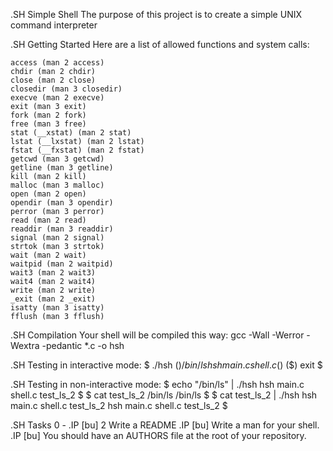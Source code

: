 .SH Simple Shell
The purpose of this project is to create a simple UNIX command interpreter

.SH Getting Started
Here are a list of allowed functions and system calls:

    access (man 2 access)
    chdir (man 2 chdir)
    close (man 2 close)
    closedir (man 3 closedir)
    execve (man 2 execve)
    exit (man 3 exit)
    fork (man 2 fork)
    free (man 3 free)
    stat (__xstat) (man 2 stat)
    lstat (__lxstat) (man 2 lstat)
    fstat (__fxstat) (man 2 fstat)
    getcwd (man 3 getcwd)
    getline (man 3 getline)
    kill (man 2 kill)
    malloc (man 3 malloc)
    open (man 2 open)
    opendir (man 3 opendir)
    perror (man 3 perror)
    read (man 2 read)
    readdir (man 3 readdir)
    signal (man 2 signal)
    strtok (man 3 strtok)
    wait (man 2 wait)
    waitpid (man 2 waitpid)
    wait3 (man 2 wait3)
    wait4 (man 2 wait4)
    write (man 2 write)
    _exit (man 2 _exit)
    isatty (man 3 isatty)
    fflush (man 3 fflush)

.SH Compilation
Your shell will be compiled this way:
gcc -Wall -Werror -Wextra -pedantic *.c -o hsh

.SH Testing in interactive mode:
$ ./hsh
($) /bin/ls
hsh main.c shell.c
($)
($) exit
$

.SH Testing in non-interactive mode:
$ echo "/bin/ls" | ./hsh
hsh main.c shell.c test_ls_2
$
$ cat test_ls_2
/bin/ls
/bin/ls
$
$ cat test_ls_2 | ./hsh
hsh main.c shell.c test_ls_2
hsh main.c shell.c test_ls_2
$

.SH Tasks
0 - .IP \[bu] 2
  Write a README
  .IP \[bu]
  Write a man for your shell.
  .IP \[bu]
  You should have an AUTHORS file at the root of your repository.
